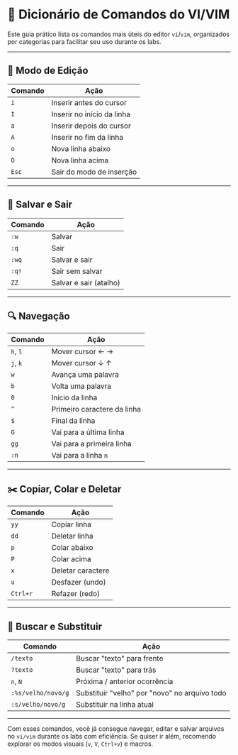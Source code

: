 # 📘 Dicionário de Comandos do VI/VIM

Este guia prático lista os comandos mais úteis do editor `vi`/`vim`, organizados por categorias para facilitar seu uso durante os labs.

---

## 📝 Modo de Edição

| Comando | Ação                       |
| ------- | -------------------------- |
| `i`     | Inserir antes do cursor    |
| `I`     | Inserir no início da linha |
| `a`     | Inserir depois do cursor   |
| `A`     | Inserir no fim da linha    |
| `o`     | Nova linha abaixo          |
| `O`     | Nova linha acima           |
| `Esc`   | Sair do modo de inserção   |

---

## 💾 Salvar e Sair

| Comando | Ação                   |
| ------- | ---------------------- |
| `:w`    | Salvar                 |
| `:q`    | Sair                   |
| `:wq`   | Salvar e sair          |
| `:q!`   | Sair sem salvar        |
| `ZZ`    | Salvar e sair (atalho) |

---

## 🔍 Navegação

| Comando  | Ação                        |
| -------- | --------------------------- |
| `h`, `l` | Mover cursor ← →            |
| `j`, `k` | Mover cursor ↓ ↑            |
| `w`      | Avança uma palavra          |
| `b`      | Volta uma palavra           |
| `0`      | Início da linha             |
| `^`      | Primeiro caractere da linha |
| `$`      | Final da linha              |
| `G`      | Vai para a última linha     |
| `gg`     | Vai para a primeira linha   |
| `:n`     | Vai para a linha `n`        |

---

## ✂️ Copiar, Colar e Deletar

| Comando  | Ação              |
| -------- | ----------------- |
| `yy`     | Copiar linha      |
| `dd`     | Deletar linha     |
| `p`      | Colar abaixo      |
| `P`      | Colar acima       |
| `x`      | Deletar caractere |
| `u`      | Desfazer (undo)   |
| `Ctrl+r` | Refazer (redo)    |

---

## 🔄 Buscar e Substituir

| Comando            | Ação                                          |
| ------------------ | --------------------------------------------- |
| `/texto`           | Buscar "texto" para frente                    |
| `?texto`           | Buscar "texto" para trás                      |
| `n`, `N`           | Próxima / anterior ocorrência                 |
| `:%s/velho/novo/g` | Substituir "velho" por "novo" no arquivo todo |
| `:s/velho/novo/g`  | Substituir na linha atual                     |

---

Com esses comandos, você já consegue navegar, editar e salvar arquivos no `vi/vim` durante os labs com eficiência. Se quiser ir além, recomendo explorar os modos visuais (`v`, `V`, `Ctrl+v`) e macros.
